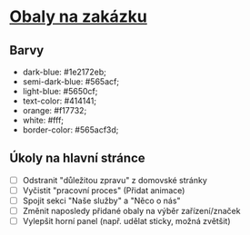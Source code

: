 # [Obaly na zakázku](https://obalynazakazku.cz/)

## Barvy

- dark-blue: #1e2172eb;
- semi-dark-blue: #565acf;
- light-blue: #5650cf;
- text-color: #414141;
- orange: #f17732;
- white: #fff;
- border-color: #565acf3d;


## Úkoly na hlavní stránce
- [ ] Odstranit "důležitou zpravu" z domovské stránky
- [ ] Vyčistit "pracovní proces" (Přidat animace)
- [ ] Spojit sekci "Naše služby" a "Něco o nás"
- [ ] Změnit naposledy přidané obaly na výběr zařízení/značek
- [ ] Vylepšit horní panel (např. udělat sticky, možná zvětšit)